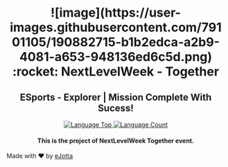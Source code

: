 <h1 align="center"> 
  ![image](https://user-images.githubusercontent.com/79101105/190882715-b1b2edca-a2b9-4081-a653-948136ed6c5d.png)
  <br>  
   :rocket: NextLevelWeek - Together
</h1>  
<h2 align="center">ESports - Explorer | Mission Complete With Sucess!</h2>

<p align="center">
  <a href="https://github.com/eJotta/nlw-esports-explorer"> 
    <img alt="Language Top" src="https://img.shields.io/github/languages/top/eJotta/nlw-esports-explorer?style=for-the-badge"> 
  </a>

  <a href="https://github.com/eJotta/nlw-esports-explorer"> 
    <img alt="Language Count" src="https://img.shields.io/github/languages/count/eJotta/nlw-esports-explorer?style=for-the-badge"> 
  </a>
</p>
 
<h4 align="center">
  This is the project of NextLevelWeek Together event.
</h4> 

Made with ♥ by [eJotta](https://github.com/eJotta)
